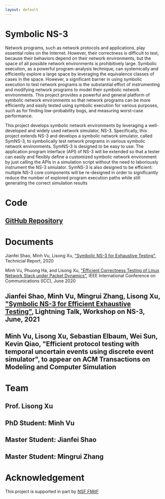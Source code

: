 ```yaml
---
layout: default
---
```


# Symbolic NS-3

Network programs, such as network protocols and applications, play essential roles on the Internet. However, their correctness is difficult to test, because their behaviors depend on their network environments, but the space of all possible network environments is prohibitively large. Symbolic execution, as a powerful program-analysis technique, can systemically and efficiently explore a large space by leveraging the equivalence classes of cases in the space. However, a significant barrier in using symbolic execution to test network programs is the substantial effort of instrumenting and modifying network programs to model their symbolic network environments. This project provides a powerful and general platform of symbolic network environments so that network programs can be more efficiently and easily tested using symbolic execution for various purposes, such as for finding low-probability bugs, and measuring worst-case performance.

This project develops symbolic network environments by leveraging a well-developed and widely used network simulator, NS-3. Specifically, this project extends NS-3 and develops a symbolic network simulator, called SymNS-3, to symbolically test network programs in various symbolic network environments. SymNS-3 is designed to be easy to use: The application program interface (API) of NS-3 will be extended so that a tester can easily and flexibly define a customized symbolic network environment by just calling the APIs in a simulation script without the need to laboriously instrument the NS-3 simulator. SymNS-3 is also designed to be efficient: multiple NS-3 core components will be re-designed in order to significantly reduce the number of explored program execution paths while still generating the correct simulation results

# Code

## [GitHub Repository](https://github.com/JeffShao96/Symbolic-NS3)

# Documents

Jianfei Shao, Minh Vu, Lisong Xu, ["Symbolic NS-3 for Exhaustive Testing"](document/Sym_NS_3_V1.pdf), Technicial Report, 2020

Minh Vu, Phuong Ha, and Lisong Xu, ["Efficient Correctness Testing of Linux Network Stack under Packet Dynamics"](https://ieeexplore.ieee.org/abstract/document/9149060), IEEE International Conference on Communications (ICC), June 2020

## Jianfei Shao, Minh Vu, Mingrui Zhang, Lisong Xu, ["Symbolic NS-3 for Efficient Exhaustive Testing"](document/Sym_NS_3_Slides_2021.pdf), Lightning Talk, Workshop on NS-3, June, 2021

## Minh Vu, Lisong Xu, Sebastian Elbaum, Wei Sun, Kevin Qiao, "Efficient protocol testing with temporal uncertain events using discrete event simulator", to appear on ACM Transactions on Modeling and Computer Simulation

# Team

## Prof. Lisong Xu

## PhD Student: Minh Vu

## Master Student: Jianfei Shao

## Master Student: Mingrui Zhang

# Acknowledgement

This project is supported in part by [NSF FMitF](https://www.nsf.gov/awardsearch/showAward?AWD_ID=1918204&HistoricalAwards=false)

